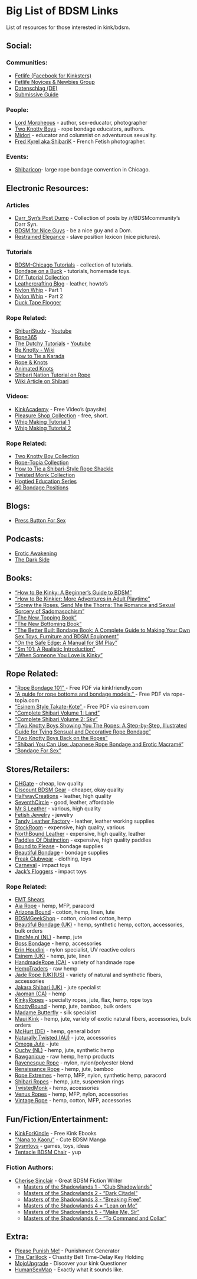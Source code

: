 # Big List of BDSM Links
List of resources for those interested in kink/bdsm.

## Social:

### Communities:

* [Fetlife (Facebook for Kinksters)](https://fetlife.com/)
* [Fetlife Novices & Newbies Group](https://fetlife.com/groups/347)
* [Datenschlag (DE)](http://www.datenschlag.org/)
* [Submissive Guide](http://www.submissiveguide.com/)

### People:

* [Lord Morpheous](http://lordmorpheous.com/) - author, sex-educator, photographer
* [Two Knotty Boys](http://twoknottyboys.com/) - rope bondage educators, authors.
* [Midori](https://twitter.com/PlanetMidori) -  educator and columnist on adventurous sexuality.
* [Fred Kyrel aka ShibariK](http://www.kybari.com/nouveautes/photos.html) - French Fetish photographer.

### Events:

* [Shibaricon](http://www.shibaricon.com/)- large rope bondage convention in Chicago.

## Electronic Resources:

### Articles

* [Darr_Syn’s Post Dump](http://www.reddit.com/r/BDSMcommunity/comments/n74sk/per_request_link_dump_of_my_reddit_posts/) - Collection of posts by /r/BDSMcommunity’s Darr Syn.
* [BDSM for Nice Guys](http://www.xeromag.com/fvbdniceguy.html) - be a nice guy and a Dom.
* [Restrained Elegance](http://www.restrainedelegance.com/preview/lexicon1/icons/index.php) - slave position lexicon (nice pictures).

### Tutorials

* [BDSM-Chicago Tutorials](http://www.bdsm-chicago.com/cram/CRAM_tuts.html) - collection of tutorials.
* [Bondage on a Buck](https://vimeo.com/user6665677) - tutorials, homemade toys.
* [DIY Tutorial Collection](https://www.submissiveguide.com/fundamentals/articles/diy-toy-instructions-online)
* [Leathercrafting Blog](http://fetishleathercrafter.blogspot.com.au/?zx=5bc6e077180afbbb) - leather, howto’s
* [Nylon Whip](http://whip-basics.com/images/gallery/Nylon_whip_tutorial_part_1.pdf) - Part 1
* [Nylon Whip](http://whip-basics.com/images/gallery/Nylon_whip_tutorial_part_2.pdf) - Part 2
* [Duck Tape Flogger](http://www.submissiveguide.com/2011/02/diy-how-to-make-a-duct-tape-flogger-2/)

### Rope Related:

* [ShibariStudy](https://shibaristudy.com/) - [Youtube](https://www.youtube.com/@ShibariStudy)
* [Rope365](https://rope365.com)
* [The Dutchy Tutorials](https://www.theduchy.com/tutorials/) - [Youtube](https://www.youtube.com/@LazarusRedmayne)
* [Be Knotty - Wiki](http://www.beknotty.com/wiki/index.php?title=Main_Page)
* [How to Tie a Karada](http://www.symtoys.com/ideas_bondkar1.html)
* [Rope &amp; Knots](http://www.ussartf.org/ropes_knots.htm)
* [Animated Knots](http://www.animatedknots.com/)
* [Shibari Nation Tutorial on Rope](http://shibari-nation.com/freecontent/main.php?page=ropeprep)
* [Wiki Article on Shibari](http://en.wikipedia.org/wiki/Japanese_bondage)

### Videos:

* [KinkAcademy](http://www.kinkacademy.com/home/free/) - Free Video’s (paysite)
* [Pleasure Shop Collection](http://www.purepleasureshop.com/videos.php?osCsid=kiu0sv9e8n8vfrb7uubru21tf0) - free, short.
* [Whip Making Tutorial 1](http://www.lokowhips.com/zenphoto/index.php?album=tutorial-1)
* [Whip Making Tutorial 2](http://www.lokowhips.com/zenphoto/index.php?album=tutorial-2)

### Rope Related:

* [Two Knotty Boy Collection](http://www.knottyboys.com/code/downloads.php)
* [Rope-Topia Collection](http://rope-topia.com/index.php/portfolio/)
* [How to Tie a Shibari-Style Rope Shackle](http://www.youtube.com/watch?v=tMbg2Ucno98)
* [Twisted Monk Collection](http://twistedmonk.com/video.htm)
* [Hogtied Education Series](http://xshare.com/video/Learn-to-tie-bondage-knots-with-Hogtied-crew)
* [40 Bondage Positions](https://asibdsm.com/40-bondage-positions)

## Blogs:

* [Press Button For Sex](http://pressbuttonforsex.wordpress.com/)

## Podcasts:

* [Erotic Awakening](http://www.eroticawakening.com/)
* [The Dark Side](http://www.get-teased.ca/darkside.html)

## Books:

* [“How to Be Kinky: A Beginner’s Guide to BDSM”](http://www.amazon.com/gp/product/1931160996/ref=as_li_ss_tl?ie=UTF8&amp;camp=1789&amp;creative=390957&amp;creativeASIN=1931160996&amp;linkCode=as2&amp;tag=b033b-20)
* [“How to Be Kinkier: More Adventures in Adult Playtime”](http://www.amazon.com/gp/product/1931160945/ref=as_li_ss_tl?ie=UTF8&amp;camp=1789&amp;creative=390957&amp;creativeASIN=1931160945&amp;linkCode=as2&amp;tag=b033b-20)
* [“Screw the Roses, Send Me the Thorns: The Romance and Sexual Sorcery of Sadomasochism”](http://www.amazon.com/gp/product/0964596008/ref=as_li_ss_tl?ie=UTF8&amp;camp=1789&amp;creative=390957&amp;creativeASIN=0964596008&amp;linkCode=as2&amp;tag=b033b-20)
* [“The New Topping Book”](http://www.amazon.com/gp/product/1890159360/ref=as_li_ss_tl?ie=UTF8&amp;camp=1789&amp;creative=390957&amp;creativeASIN=1890159360&amp;linkCode=as2&amp;tag=b033b-20)
* [“The New Bottoming Book”](http://www.amazon.com/gp/product/1890159352/ref=as_li_ss_tl?ie=UTF8&amp;camp=1789&amp;creative=390957&amp;creativeASIN=1890159352&amp;linkCode=as2&amp;tag=b033b-20)
* [“The Better Built Bondage Book: A Complete Guide to Making Your Own Sex Toys, Furniture and BDSM Equipment”](http://www.amazon.com/gp/product/0973668806/ref=as_li_ss_tl?ie=UTF8&amp;camp=1789&amp;creative=390957&amp;creativeASIN=0973668806&amp;linkCode=as2&amp;tag=b033b-20)
* [“On the Safe Edge: A Manual for SM Play”](http://www.amazon.com/gp/product/1895857058/ref=as_li_ss_tl?ie=UTF8&amp;camp=1789&amp;creative=390957&amp;creativeASIN=1895857058&amp;linkCode=as2&amp;tag=b033b-20)
* [“Sm 101: A Realistic Introduction”](http://www.amazon.com/gp/product/0963976389/ref=as_li_ss_tl?ie=UTF8&amp;camp=1789&amp;creative=390957&amp;creativeASIN=0963976389&amp;linkCode=as2&amp;tag=b033b-20)
* [“When Someone You Love is Kinky”](http://www.amazon.com/gp/product/1890159239/ref=as_li_ss_tl?ie=UTF8&amp;camp=1789&amp;creative=390957&amp;creativeASIN=1890159239&amp;linkCode=as2&amp;tag=b033b-20)

## Rope Related:

* [“Rope Bondage 101” ](http://www.kinkfriendly.org/wp-content/uploads/2010/12/kinkfriendly_org_rope_101_compressed.pdf)- Free PDF via kinkfriendly.com
* [“A guide for rope bottoms and bondage models.” ](http://rope-topia.com/index.php/services/resources/rope-bottom-guide/)- Free PDF via rope-topia.com
* [“Esinem Style Takate-Kote” ](http://esinem.com/wp-content/uploads/2012/06/Esinem-style-takate.pdf)- Free PDF via esinem.com
* [“Complete Shibari Volume 1: Land”](http://www.amazon.com/gp/product/B008H11W56/ref=as_li_ss_tl?ie=UTF8&amp;camp=1789&amp;creative=390957&amp;creativeASIN=B008H11W56&amp;linkCode=as2&amp;tag=b033b-20)
* [“Complete Shibari Volume 2: Sky”](http://www.amazon.com/gp/product/B008I1A9EK/ref=as_li_ss_tl?ie=UTF8&amp;camp=1789&amp;creative=390957&amp;creativeASIN=B008I1A9EK&amp;linkCode=as2&amp;tag=b033b-20)
* [“Two Knotty Boys Showing You The Ropes: A Step-by-Step, Illustrated Guide for Tying Sensual and Decorative Rope Bondage”](http://www.amazon.com/gp/product/193116049X/ref=as_li_ss_tl?ie=UTF8&amp;camp=1789&amp;creative=390957&amp;creativeASIN=193116049X&amp;linkCode=as2&amp;tag=b033b-20)
* [“Two Knotty Boys Back on the Ropes”](http://www.amazon.com/gp/product/1931160694/ref=as_li_ss_tl?ie=UTF8&amp;camp=1789&amp;creative=390957&amp;creativeASIN=1931160694&amp;linkCode=as2&amp;tag=b033b-20)
* [“Shibari You Can Use: Japanese Rope Bondage and Erotic Macramé”](http://www.amazon.com/gp/product/061514490X/ref=as_li_ss_tl?ie=UTF8&amp;camp=1789&amp;creative=390957&amp;creativeASIN=061514490X&amp;linkCode=as2&amp;tag=b033b-20)
* [“Bondage For Sex”](http://www.amazon.com/gp/product/0977723801/ref=as_li_ss_tl?ie=UTF8&amp;camp=1789&amp;creative=390957&amp;creativeASIN=0977723801&amp;linkCode=as2&amp;tag=b033b-20)

## Stores/Retailers:

* [DHGate](http://www.dhgate.com/wholesale/bondage/c018022002-8.html?leftpars=bWk9MC4wJm1hPTQwLjAmZnM9MSZwcmM9MSZtaW5vcmRlcj0xZGhnYXRl) - cheap, low quality
* [Discount BDSM Gear](http://www.bdsmdiscountstore.com/allprods.php) - cheaper, okay quality
* [HalfwayCreations](http://www.halfwaycreations.com/products.html) - leather, high quality
* [SeventhCircle](http://www.seventhcircleleather.com/catalog/) - good, leather, affordable
* [Mr S Leather](http://www.mr-s-leather.com/index.html) - various, high quality
* [Fetish Jewelry](http://www.fetjeweller.com/) - jewelry
* [Tandy Leather Factory](http://www.tandyleatherfactory.com/) - leather, leather working supplies
* [StockRoom](http://stockroom.com/) - expensive, high quality, various
* [NorthBound Leather](http://www.northbound.com/) - expensive, high quality, leather
* [Paddles Of Distinction](http://www.paddlesofdistinction.com/) - expensive, high quality paddles
* [Bound to Please](http://www.bound-to-please.co.uk/) - bondage supplies
* [Beautiful Bondage](http://www.beautifulbondage.net/store/) - bondage supplies
* [Freak Clubwear](https://www.freakclubwear.co.uk/store/) - clothing, toys
* [Carneval](http://www.carneval.co.uk/?page_id=4) - impact toys
* [Jack’s Floggers](http://www.jacksfloggers.co.uk/) - impact toys

### Rope Related:

* [EMT Shears](http://www.amazon.com/gp/product/B0011MIQUM/ref=as_li_ss_tl?ie=UTF8&amp;camp=1789&amp;creative=390957&amp;creativeASIN=B0011MIQUM&amp;linkCode=as2&amp;tag=b033b-20)
* [Aja Rope](http://ajarope.com/) - hemp, MFP, paracord
* [Arizona Bound](http://www.az-bound.com/) - cotton, hemp, linen, lute
* [BDSMGeekShop](http://bdsmgeek.storenvy.com) - cotton, colored cotton, hemp
* [Beautiful Bondage (UK)](http://www.beautifulbondage.net/rope) - hemp, synthetic hemp, cotton, accessories, bulk orders
* [BindMe.nl (NL)](http://www.bindme.nl/etouw3.php) - hemp, jute
* [Boss Bondage](http://bossbondage.com/) - hemp, accessories
* [Erin Houdini](http://www.erinhoudini.com/) - nylon specialist, UV reactive colors
* [Esinem (UK)](http://stores.ebay.co.uk/ESINEM-Rope) - hemp, jute, linen
* [HandmadeRope (CA)](http://handmaderope.com/) - variety of handmade rope
* [HempTraders](http://www.hemptraders.com/index.php?cPath=25) - raw hemp
* [Jade Rope (UK)](http://www.jaderope.co.uk/)[(US)](http://www.jaderope.com/) - variety of natural and synthetic fibers, accessories
* [Jakara Shibari (UK)](http://store.jakara-rope.co.uk/) - jute specialist
* [Jaoman (CA)](https://fetlife.com/users/7368/posts/661476) - hemp
* [KinkyRopes](http://www.kinkyropes.com/store/) - specialty ropes, jute, flax, hemp, rope toys
* [KnottyBound](http://www.knottybound.com/store/) - hemp, jute, bamboo, bulk orders
* [Madame Butterfly](http://www.butterflyrope.com/) - silk specialist
* [Maui Kink](http://mauikink.com/) - hemp, jute, variety of exotic natural fibers, accessories, bulk orders
* [McHurt (DE)](http://www.mchurt.eu/index.php/cat/c65_Hemp_Ropes.html) - hemp, general bdsm
* [Naturally Twisted (AU)](http://naturallytwisted.co/rigging-shop/rope/) - jute, accessories
* [Omega Jute](https://fetlife.com/users/122147/pictures/4032861) - jute
* [Ouchy (NL)](http://www.niet-lief.nl/zencart/index.php?main_page=index&amp;cPath=26_22_4) - hemp, jute, synthetic hemp
* [Rawganique](http://www.rawganique.com/HArope.htm) - raw hemp, hemp products
* [Ravenesque Rope](http://ravenesquerope.com/) - nylon, nylon/polyester blend
* [Renaissance Rope](http://renaissancerope.com/) - hemp, jute, bamboo
* [Rope Extremes](http://ropeextremes.com/) - hemp, MFP, nylon, synthetic hemp, paracord
* [Shibari Ropes](http://shibariropes.com/) - hemp, jute, suspension rings
* [TwistedMonk](http://twistedmonk.com/products.htm) - hemp, accessories
* [Venus Ropes](http://www.venusropes.com/) - hemp, MFP, nylon, accessories
* [Vintage Rope](http://vintagerope.com/) - hemp, cotton, MFP, accessories

## Fun/Fiction/Entertainment:

* [KinkForKindle](http://kinkforkindle.com/) - Free Kink Ebooks
* [“Nana to Kaoru”](http://mangafox.me/manga/nana_to_kaoru/) - Cute BDSM Manga
* [Sysmtoys](http://www.symtoys.com/home.html) - games, toys, ideas
* [Tentacle BDSM Chair](http://s1214.photobucket.com/albums/cc498/illtemperedArtist/#!cpZZ1QQtppZZ16) - yup

### Fiction Authors:

- [Cherise Sinclair](http://cherisesinclair.com/) - Great BDSM Fiction Writer
  * [Masters of the Shadowlands 1 - “Club Shadowlands”](http://www.amazon.com/gp/product/B003EYW1PG/ref=as_li_ss_tl?ie=UTF8&amp;camp=1789&amp;creative=390957&amp;creativeASIN=B003EYW1PG&amp;linkCode=as2&amp;tag=b033b-20)
  * [Masters of the Shadowlands 2 - “Dark Citadel”](http://www.amazon.com/gp/product/B003EYVYAE/ref=as_li_ss_tl?ie=UTF8&amp;camp=1789&amp;creative=390957&amp;creativeASIN=B003EYVYAE&amp;linkCode=as2&amp;tag=b033b-20)
  * [Masters of the Shadowlands 3 - “Breaking Free”](http://www.amazon.com/gp/product/1607376180/ref=as_li_ss_tl?ie=UTF8&amp;camp=1789&amp;creative=390957&amp;creativeASIN=1607376180&amp;linkCode=as2&amp;tag=b033b-20)
  * [Masters of the Shadowlands 4 = “Lean on Me”](http://www.amazon.com/gp/product/1607377446/ref=as_li_ss_tl?ie=UTF8&amp;camp=1789&amp;creative=390957&amp;creativeASIN=1607377446&amp;linkCode=as2&amp;tag=b033b-20)
  * [Masters of the Shadowlands 5 - “Make Me, Sir”](http://www.amazon.com/gp/product/1611183766/ref=as_li_ss_tl?ie=UTF8&amp;camp=1789&amp;creative=390957&amp;creativeASIN=1611183766&amp;linkCode=as2&amp;tag=b033b-20)
  * [Masters of the Shadowlands 6 - “To Command and Collar”](http://www.amazon.com/gp/product/1611189837/ref=as_li_ss_tl?ie=UTF8&amp;camp=1789&amp;creative=390957&amp;creativeASIN=1611189837&amp;linkCode=as2&amp;tag=b033b-20)

## Extra:

* [Please Punish Me!](http://www.pleasepunish.me/) - Punishment Generator
* [The Carlilock](http://carlilock.com/) - Chastity Belt Time-Delay Key Holding
* [MojoUpgrade](http://mojoupgrade.com/) - Discover your kink Questioner
* [HumanSexMap](http://humansexmap.com/) - Exactly what it sounds like.
